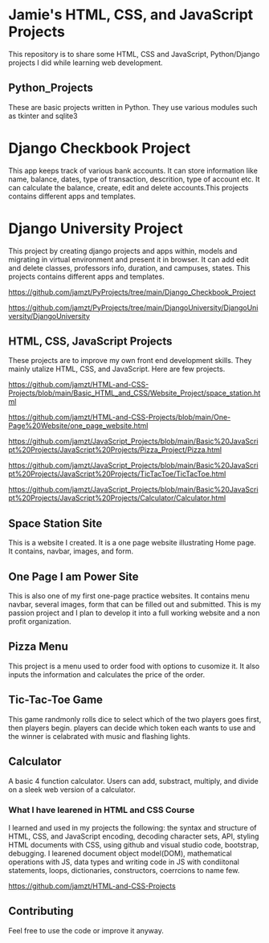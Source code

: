 # Jamie's HTML, CSS, and JavaScript Projects
This repository is to share some HTML, CSS and JavaScript, Python/Django projects I did while learning web development.
## Python_Projects
These are basic projects written in Python. They use various modules such as tkinter and sqlite3

# Django Checkbook Project
This app keeps track of various bank accounts. It can store information like name, balance, dates, type of transaction, descrition, type of account etc. It can calculate the balance, create, edit and delete accounts.This projects contains different apps and templates.


# Django University Project
This project by creating django projects and apps within, models and migrating in virtual environment and present it in browser. It can add edit and delete classes, professors info, duration, and campuses, states. This projects contains different apps and templates.

https://github.com/jamzt/PyProjects/tree/main/Django_Checkbook_Project

https://github.com/jamzt/PyProjects/tree/main/DjangoUniversity/DjangoUniversity/DjangoUniversity


## HTML, CSS, JavaScript Projects
These projects are to improve my own front end development skills. They mainly utalize HTML, CSS, and JavaScript. Here are few projects.

https://github.com/jamzt/HTML-and-CSS-Projects/blob/main/Basic_HTML_and_CSS/Website_Project/space_station.html

https://github.com/jamzt/HTML-and-CSS-Projects/blob/main/One-Page%20Website/one_page_website.html

https://github.com/jamzt/JavaScript_Projects/blob/main/Basic%20JavaScript%20Projects/JavaScript%20Projects/Pizza_Project/Pizza.html

https://github.com/jamzt/JavaScript_Projects/blob/main/Basic%20JavaScript%20Projects/JavaScript%20Projects/TicTacToe/TicTacToe.html

https://github.com/jamzt/JavaScript_Projects/blob/main/Basic%20JavaScript%20Projects/JavaScript%20Projects/Calculator/Calculator.html


## Space Station Site
This is a website I created. It is a one page website illustrating Home page.
It contains, navbar, images, and form.


## One Page I am Power Site
This is also one of my first one-page practice websites. It contains menu navbar, several images, form that can be filled out and submitted. This is my passion project and I plan to develop it into a full working website and a non profit organization.


## Pizza Menu
This project is a menu used to order food with options to cusomize it. It also inputs the information and calculates the price of the order.


## Tic-Tac-Toe Game
This game randmonly rolls dice to select which of the two players goes first, then players begin. players can decide which token each wants to use and the winner is celabrated with music and flashing lights.


## Calculator 
A basic 4 function calculator. Users can add, substract, multiply, and divide on a sleek web version of a calculator.



### What I have learened in HTML and CSS Course
I learned and used in my projects the following: the syntax and structure of HTML, CSS, and JavaScript encoding, decoding character sets, API, styling HTML documents with CSS, using github and visual studio code, bootstrap, debugging. I learened document object model(DOM), mathematical operations with JS, data types and writing code in JS with condiitonal statements, loops, dictionaries, constructors, coerrcions to name few.





https://github.com/jamzt/HTML-and-CSS-Projects
## Contributing
Feel free to use the code or improve it anyway.  



